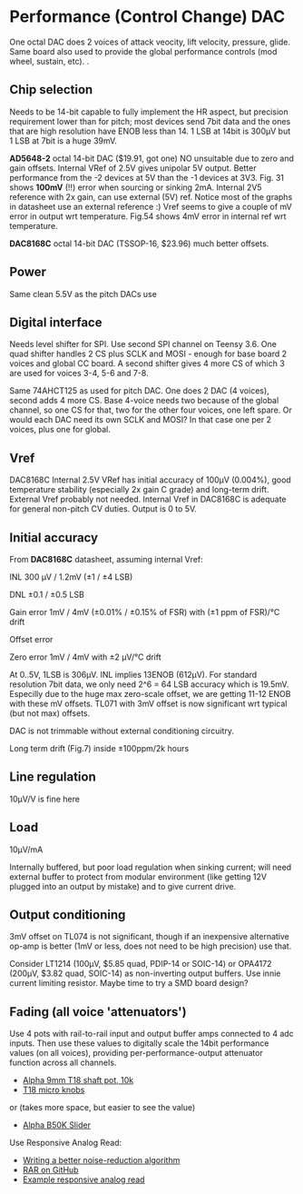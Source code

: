 
# Performance (Control Change) DAC

One octal DAC does 2 voices  of attack veocity, lift velocity, pressure, glide. Same board also used to provide the global performance controls (mod wheel, sustain, etc). .

## Chip selection

Needs to be 14-bit capable to fully implement the HR aspect, but precision requirement lower than for pitch; most devices send 7bit data and the ones that are high resolution have ENOB less than 14. 1 LSB at 14bit is 300μV but 1 LSB at 7bit is a huge 39mV.

**AD5648-2** octal 14-bit DAC ($19.91, got one) NO unsuitable due to zero and gain offsets. Internal VRef of 2.5V gives unipolar 5V output. Better performance from the -2 devices at 5V than the -1 devices at 3V3. Fig. 31 shows **100mV** (!!) error when sourcing or sinking 2mA. Internal 2V5 reference with 2x gain, can use external (5V) ref. Notice most of the graphs in datasheet use an external reference :)
Vref seems to give a couple of mV error in output wrt temperature. Fig.54 shows 4mV error in internal ref wrt temperature.

**DAC8168C** octal 14-bit DAC (TSSOP-16, $23.96) much better offsets.

## Power

Same clean 5.5V as the pitch DACs use

## Digital interface

Needs level shifter for SPI. Use second SPI channel on Teensy 3.6. One quad shifter handles 2 CS plus SCLK and MOSI - enough for base board 2 voices and global CC board. A second shifter gives 4 more CS of which 3 are used for voices 3-4, 5-6 and 7-8.

Same 74AHCT125 as used for pitch DAC. One does 2 DAC (4 voices), second adds 4 more CS. Base 4-voice needs two because of the global channel, so one CS for that, two for the other four voices, one left spare. Or would each DAC need its own SCLK and MOSI? In that case one per 2 voices, plus one for global.


## Vref

DAC8168C Internal 2.5V VRef has initial accuracy of 100μV (0.004%), good temperature stability (especially 2x gain C grade) and long-term drift. External Vref probably not needed.
Internal Vref in DAC8168C is adequate for general non-pitch CV duties. Output is 0 to 5V.

## Initial accuracy

From **DAC8168C** datasheet, assuming internal Vref:

INL 300 μV / 1.2mV (±1 / ±4 LSB)

DNL ±0.1 / ±0.5 LSB

Gain error 1mV / 4mV (±0.01% / ±0.15% of FSR) with  (±1 ppm of FSR)/°C drift

Offset error

Zero error 	1mV / 4mV with  ±2 μV/°C drift

At 0..5V, 1LSB is 306μV. INL implies 13ENOB (612μV). For standard resolution 7bit data, we only need 2^6 = 64 LSB accuracy which is 19.5mV. Especilly due to the huge max zero-scale offset, we are getting 11-12 ENOB with these mV offsets. TL071 with 3mV offset is now significant wrt typical (but not max) offsets.

DAC is not trimmable without external conditioning circuitry.

Long term drift (Fig.7) inside ±100ppm/2k hours

## Line regulation

10μV/V is fine here

## Load

10μV/mA

Internally buffered, but poor load regulation when sinking current; will need external buffer to protect from modular environment (like getting 12V plugged into an output by mistake) and to give current drive.


## Output conditioning

3mV offset on TL074 is not significant, though if an inexpensive alternative op-amp is better (1mV or less, does not need to be high precision) use that.

Consider LT1214 (100μV, $5.85 quad, PDIP-14 or SOIC-14) or OPA4172 (200μV, $3.82 quad, SOIC-14) as non-inverting output buffers. Use innie current limiting resistor. Maybe time to try a SMD board design?


## Fading (all voice 'attenuators')

Use 4 pots with rail-to-rail input and output buffer amps connected to 4 adc inputs. Then use these values to digitally scale the 14bit performance values (on all voices), providing per-performance-output attenuator function across all channels.

- [Alpha 9mm T18 shaft pot, 10k](https://www.thonk.co.uk/shop/alpha-9mm-pots-vertical-t18/)
- [T18 micro knobs](https://www.thonk.co.uk/shop/micro-knobs/)

or (takes more space, but easier to see the value)

- [Alpha B50K Slider](https://www.thonk.co.uk/shop/music-thing-modular-sliders-for-voltages/)

 Use Responsive Analog Read:

- [Writing a better noise-reduction algorithm](http://damienclarke.me/code/posts/writing-a-better-noise-reducing-analogread)
- [RAR on GitHub](https://github.com/dxinteractive/ResponsiveAnalogRead)
- [Example responsive analog read](https://forum.pjrc.com/threads/45376-Example-code-for-MIDI-controllers-with-Pots-and-Buttons)

